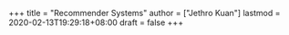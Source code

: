 +++
title = "Recommender Systems"
author = ["Jethro Kuan"]
lastmod = 2020-02-13T19:29:18+08:00
draft = false
+++
